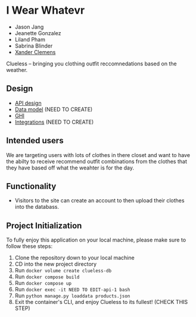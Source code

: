 # I Wear Whatevr 

- Jason Jang
- Jeanette Gonzalez
- Liland Pham
- Sabrina Blinder
- [Xander Clemens](https://gitlab.com/XanderRubio) 

Clueless – bringing you clothing outfit reccomnedations based on the weather. 

## Design

- [API design](docs/endpoints.md)
- [Data model](docs/data-model.md) (NEED TO CREATE)
- [GHI](docs/wireframe.md)
- [Integrations](docs/integrations.md) (NEED TO CREATE)

## Intended users

We are targeting users with lots of clothes in there closet and want to have the abilty to receive recommend outfit combinations from the clothes that they have based off what the weahter is for the day. 

## Functionality

- Visitors to the site can create an account to then upload their clothes into the databass.
  

## Project Initialization

To fully enjoy this application on your local machine, please make sure to follow these steps:

1. Clone the repository down to your local machine
2. CD into the new project directory
3. Run `docker volume create clueless-db`
4. Run `docker compose build`
5. Run `docker compose up`
6. Run `docker exec -it NEED TO EDIT-api-1 bash`
7. Run `python manage.py loaddata products.json`
8. Exit the container's CLI, and enjoy Clueless to its fullest! (CHECK THIS STEP)

